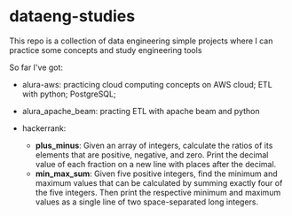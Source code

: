 # dataeng-studies
This repo is a collection of data engineering simple projects where I can practice some concepts and study engineering tools

So far I've got:
- alura-aws: practicing cloud computing concepts on AWS cloud; ETL with python; PostgreSQL; 

- alura_apache_beam: practing ETL with apache beam and python

- hackerrank:
    - **plus_minus**: Given an array of integers, calculate the ratios of its elements that are positive, negative, and zero. Print the decimal value of each fraction on a new line with  places after the decimal.
    - **min_max_sum**: Given five positive integers, find the minimum and maximum values that can be calculated by summing exactly four of the five integers. Then print the respective minimum and maximum values as a single line of two space-separated long integers.
